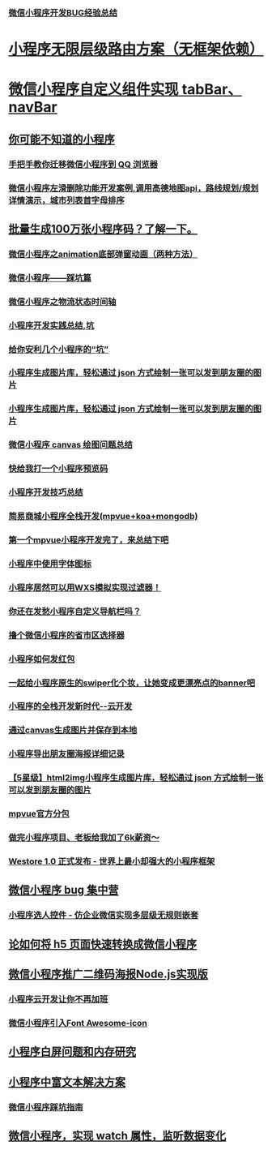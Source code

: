 ### [微信小程序开发BUG经验总结](https://juejin.im/post/5b0f4fb4f265da08eb04a245)
# [小程序无限层级路由方案（无框架依赖）](https://juejin.im/post/5c09d82e51882517165dd485)
# [微信小程序自定义组件实现 tabBar、navBar](https://juejin.im/post/5c3b35d2e51d455244740c66)
## [你可能不知道的小程序](https://juejin.im/post/5bfbc03ef265da615c58f0a5)
### [手把手教你迁移微信小程序到 QQ 浏览器](https://juejin.im/post/5c18f12ee51d45702018c38a)
### [微信小程序左滑删除功能开发案例,调用高德地图api，路线规划/规划详情演示，城市列表首字母排序](https://juejin.im/post/5be81e1251882516f578628a)
## [批量生成100万张小程序码？了解一下。](https://juejin.im/post/5bee7ec1e51d455fb4725471)
### [微信小程序之animation底部弹窗动画（两种方法）](https://juejin.im/post/5bd7ce15e51d4531b36efd5c)
### [微信小程序——踩坑篇](https://juejin.im/post/5b161c4bf265da6e1a603029)
### [微信小程序之物流状态时间轴](https://juejin.im/post/5bd17b0be51d457ab36d00b3)
### [小程序开发实践总结,坑](https://juejin.im/post/5b74d85751882560fb24b6c5)
### [给你安利几个小程序的“坑”](https://juejin.im/post/5b248a0e6fb9a00e833d4437)
### [小程序生成图片库，轻松通过 json 方式绘制一张可以发到朋友圈的图片](https://github.com/Kujiale-Mobile/Painter)
### [小程序生成图片库，轻松通过 json 方式绘制一张可以发到朋友圈的图片](https://github.com/libin1991/Painter)
### [微信小程序 canvas 绘图问题总结](https://juejin.im/post/5b41cb605188251aa82905af)
### [快给我打一个小程序预览码](http://web.jobbole.com/94910/)
### [小程序开发技巧总结](https://juejin.im/post/5b4f0ee95188251ad06b5f2a)
### [简易商城小程序全栈开发(mpvue+koa+mongodb)](https://juejin.im/post/5b548ce8e51d45191d79f8a6)
### [第一个mpvue小程序开发完了，来总结下吧](https://juejin.im/post/5b67e9c6f265da0f955cf158)
### [小程序中使用字体图标](https://juejin.im/post/5b712160f265da27ea319f2b)
### [小程序居然可以用WXS模拟实现过滤器！](https://juejin.im/post/5b7148da51882560fd2340c7)
### [你还在发愁小程序自定义导航栏吗？](https://juejin.im/post/5b7d5f5551882542e32a99c6)
### [撸个微信小程序的省市区选择器](https://juejin.im/post/5b7520966fb9a0099744a96f)
### [小程序如何发红包](https://juejin.im/post/5b94d6ad6fb9a05d3634bb4b)
### [一起给小程序原生的swiper化个妆，让她变成更漂亮点的banner吧](https://juejin.im/post/5b839bd86fb9a01a182683a3)
### [小程序的全栈开发新时代--云开发](https://juejin.im/post/5ba0bc8d6fb9a05d396f0827)
### [通过canvas生成图片并保存到本地](https://juejin.im/post/5b9a3113f265da0aaa04fffc)
###  [小程序导出朋友圈海报详细记录](https://juejin.im/post/5b9dab12f265da0acf0ad156)
### [【5星级】html2img小程序生成图片库，轻松通过 json 方式绘制一张可以发到朋友圈的图片](https://github.com/libin1991/Painter)
### [mpvue官方分包](https://juejin.im/post/5b9919165188255c847394b0)
### [做完小程序项目、老板给我加了6k薪资～](https://juejin.im/post/5ba57b7c5188255c971fda3a)
### [Westore 1.0 正式发布 - 世界上最小却强大的小程序框架](https://juejin.im/post/5ba9d6a1e51d450e92522fe7)
## [微信小程序 bug 集中营](https://juejin.im/post/5bb86a62f265da0adc18e089)
### [小程序选人控件 - 仿企业微信实现多层级无规则嵌套](https://juejin.im/post/5bd3ec0551882528382d8028)
## [论如何将 h5 页面快速转换成微信小程序](https://juejin.im/post/5bed442c51882531b81ae51f)
## [微信小程序推广二维码海报Node.js实现版](https://juejin.im/post/5c05edbd6fb9a049be5d40c9)
### [小程序云开发让你不再加班](https://juejin.im/post/5bf0c908f265da61715deeaa)
### [微信小程序引入Font Awesome-icon](https://juejin.im/post/5c0e31fee51d457c5335f824)
## [小程序白屏问题和内存研究](https://juejin.im/post/5c108509e51d4510bf53b0be)
## [小程序中富文本解决方案](https://juejin.im/post/5c2350cee51d451b1c6ddb08)
### [微信小程序踩坑指南](https://juejin.im/post/5c259a8ee51d454b982930f9)
## [微信小程序，实现 watch 属性，监听数据变化](https://juejin.im/post/5c2e16236fb9a049f23ce159)
